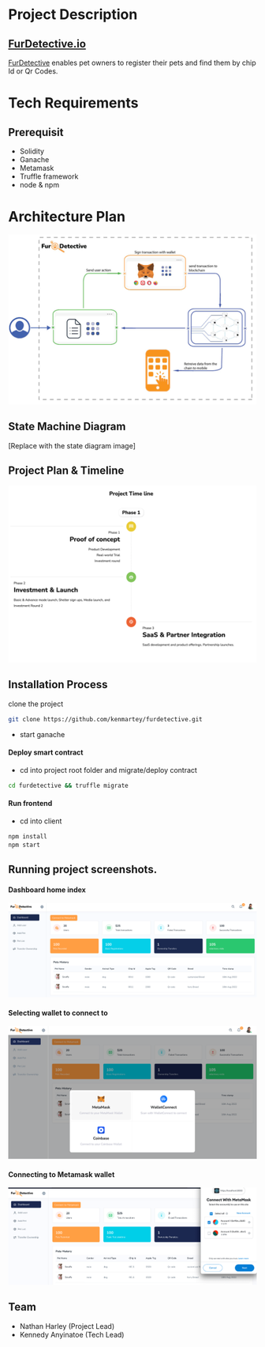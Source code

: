 # Project Description

## [FurDetective.io](https://furdetective.io)

[FurDetective](https://furdetective.io) enables pet owners to register their pets and find them by chip Id or Qr Codes.

# Tech Requirements

## Prerequisit

- Solidity
- Ganache
- Metamask
- Truffle framework
- node & npm

# Architecture Plan

![Dashboard Index](./client/src/styles/dasboard/assets/img/architecture_plan.jpg)

## State Machine Diagram

[Replace with the state diagram image]

## Project Plan & Timeline

![Dashboard Index](./client/src/styles/dasboard/assets/img/project_timeline.png)

## Installation Process

clone the project

```sh
git clone https://github.com/kenmartey/furdetective.git
```

- start ganache

#### Deploy smart contract

- cd into project root folder and migrate/deploy contract

```sh
cd furdetective && truffle migrate
```

#### Run frontend

- cd into client

```sh
npm install
npm start
```

## Running project screenshots.

#### Dashboard home index

![Dashboard Index](./client/src/styles/dasboard/assets/img/dashboard_index.png)

#### Selecting wallet to connect to

![Dashboard Index](./client/src/styles/dasboard/assets/img/wallet_selection.png)

#### Connecting to Metamask wallet

![Dashboard Index](./client/src/styles/dasboard/assets/img/metamask_wallet.png)

## Team

- Nathan Harley (Project Lead)
- Kennedy Anyinatoe (Tech Lead)
